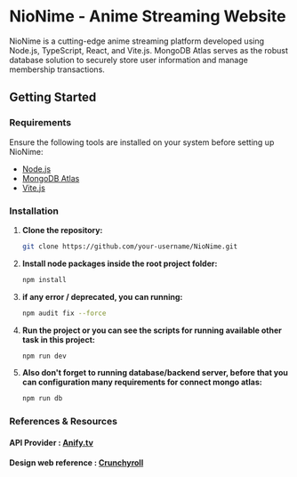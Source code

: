 # NioNime - Anime Streaming Website

NioNime is a cutting-edge anime streaming platform developed using Node.js, TypeScript, React, and Vite.js. MongoDB Atlas serves as the robust database solution to securely store user information and manage membership transactions.

## Getting Started

### Requirements

Ensure the following tools are installed on your system before setting up NioNime:

- [Node.js](https://nodejs.org/)
- [MongoDB Atlas](https://www.mongodb.com/cloud/atlas)
- [Vite.js](https://vitejs.dev/)

### Installation

1. **Clone the repository:**

   ```bash
   git clone https://github.com/your-username/NioNime.git
   ```

2. **Install node packages inside the root project folder:**

   ```bash
   npm install
   ```

3. **if any error / deprecated, you can running:**

   ```bash
   npm audit fix --force
   ```

4. **Run the project or you can see the scripts for running available other task in this project:**

   ```bash
   npm run dev
   ```

5. **Also don't forget to running database/backend server, before that you can configuration many requirements for connect mongo atlas:**

   ```bash
   npm run db
   ```

### References & Resources

#### API Provider : [Anify.tv](https://api.anify.tv)

#### Design web reference : [Crunchyroll](https://www.crunchyroll.com/)
